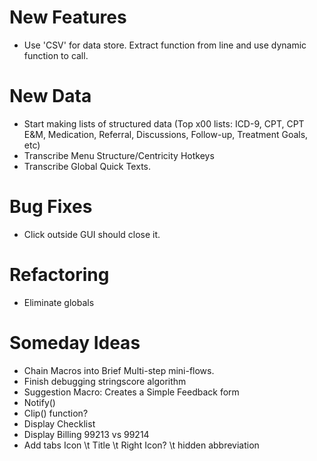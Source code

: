 New Features
============

* Use 'CSV' for data store. Extract function from line and use dynamic function to call.

New Data
========

* Start making lists of structured data (Top x00 lists: ICD-9, CPT, CPT E&M, Medication, Referral, Discussions, Follow-up, Treatment Goals, etc)
* Transcribe Menu Structure/Centricity Hotkeys
* Transcribe Global Quick Texts.

Bug Fixes
=========

* Click outside GUI should close it.

Refactoring
===========

* Eliminate globals

Someday Ideas
=============

* Chain Macros into Brief Multi-step mini-flows.
* Finish debugging stringscore algorithm
* Suggestion Macro: Creates a Simple Feedback form
* Notify()
* Clip() function?
* Display Checklist
* Display Billing 99213 vs 99214
* Add tabs Icon \t Title \t Right Icon? \t hidden abbreviation
